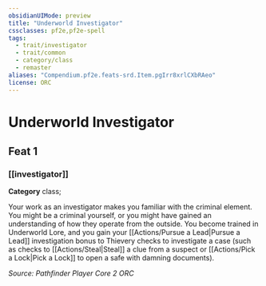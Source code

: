 ```yaml
---
obsidianUIMode: preview
title: "Underworld Investigator"
cssclasses: pf2e,pf2e-spell
tags:
  - trait/investigator
  - trait/common
  - category/class
  - remaster
aliases: "Compendium.pf2e.feats-srd.Item.pgIrr8xrlCXbRAeo"
license: ORC
---
```

# Underworld Investigator
## Feat 1
### [[investigator]]

**Category** class; 




Your work as an investigator makes you familiar with the criminal element. You might be a criminal yourself, or you might have gained an understanding of how they operate from the outside. You become trained in Underworld Lore, and you gain your [[Actions/Pursue a Lead|Pursue a Lead]] investigation bonus to Thievery checks to investigate a case (such as checks to [[Actions/Steal|Steal]] a clue from a suspect or [[Actions/Pick a Lock|Pick a Lock]] to open a safe with damning documents).

*Source: Pathfinder Player Core 2*
*ORC*